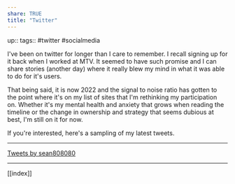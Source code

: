 ```yaml
---
share: TRUE
title: "Twitter"
---
```

up::
tags:: #twitter #socialmedia


I've been on twitter for longer than I care to remember. I recall signing up for it back when I worked at MTV.  It seemed to have such promise and I can share stories (another day) where it really blew my mind in what it was able to do for it's users.

That being said, it is now 2022 and the signal to noise ratio has gotten to the point where it's on my list of sites that I'm rethinking my participation on.  Whether it's my mental health and anxiety that grows when reading the timeline or the change in ownership and strategy that seems dubious at best, I'm still on it for now.   

If you're interested, here's a sampling of my latest tweets.  

---
<a class="twitter-timeline" href="https://twitter.com/sean808080?ref_src=twsrc%5Etfw">Tweets by sean808080</a> <script async src="https://platform.twitter.com/widgets.js" charset="utf-8"></script>

---
[[index]]